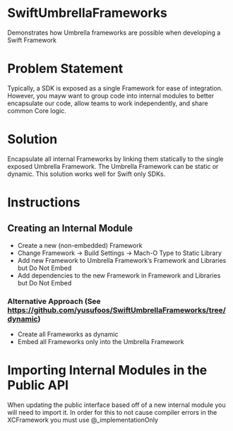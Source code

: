 # SwiftUmbrellaFrameworks
Demonstrates how Umbrella frameworks are possible when developing a Swift Framework

# Problem Statement
Typically, a SDK is exposed as a single Framework for ease of integration.
However, you mayw want to group code into internal modules to better encapsulate our code, allow teams to work independently, and share common Core logic.

# Solution
Encapsulate all internal Frameworks by linking them statically to the single exposed Umbrella Framework. The Umbrella Framework can be static or dynamic. This solution works well for Swift only SDKs.

# Instructions
## Creating an Internal Module
- Create a new (non-embedded) Framework
- Change Framework -> Build Settings -> Mach-O Type to Static Library
- Add new Framework to Umbrella Framework’s Framework and Libraries but Do Not Embed
- Add dependencies to the new Framework in Framework and Libraries but Do Not Embed

### Alternative Approach (See https://github.com/yusufoos/SwiftUmbrellaFrameworks/tree/dynamic)
- Create all Frameworks as dynamic
- Embed all Frameworks only into the Umbrella Framework 

# Importing Internal Modules in the Public API
When updating the public interface based off of a new internal module you will need to import it.
In order for this to not cause compiler errors in the XCFramework you must use @_implementationOnly
